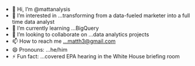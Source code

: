 - 👋 Hi, I’m @mattanalysis
- 👀 I’m interested in ...transforming from a data-fueled marketer into a full time data analyst
- 🌱 I’m currently learning ...BigQuery
- 💞️ I’m looking to collaborate on ...data analytics projects
- 📫 How to reach me ...matth3@gmail.com
- 😄 Pronouns: ...he/him
- ⚡ Fun fact: ...covered EPA hearing in the White House briefing room

<!---
mattanalysis/mattanalysis is a ✨ special ✨ repository because its `README.md` (this file) appears on your GitHub profile.
You can click the Preview link to take a look at your changes.
--->

